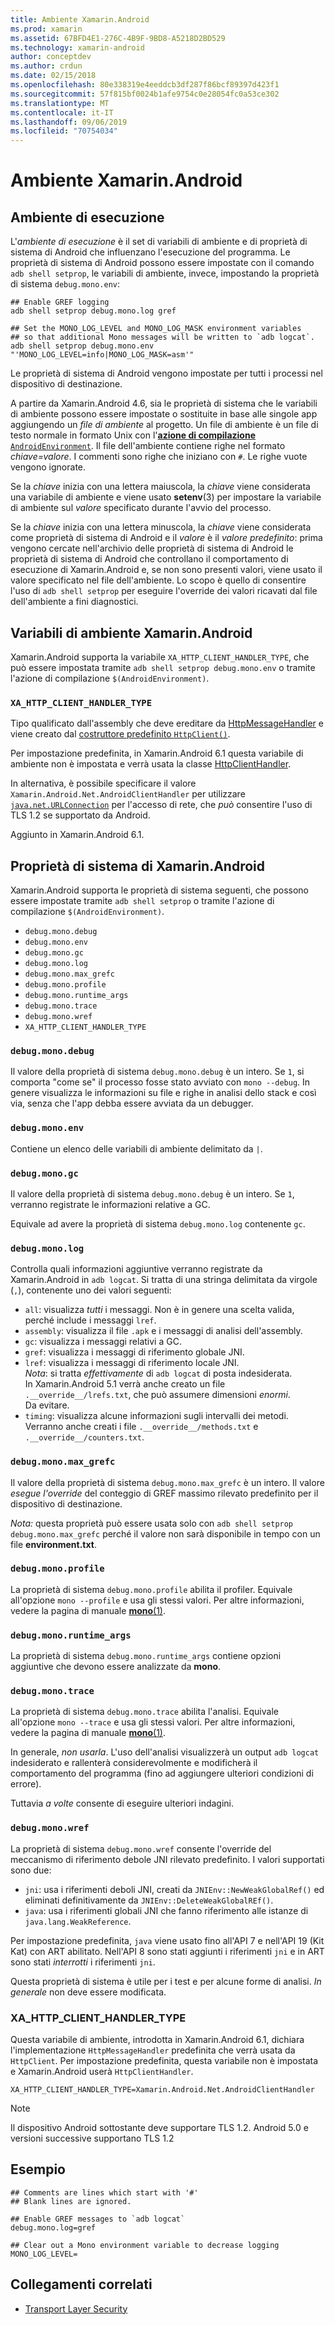 ```yaml
---
title: Ambiente Xamarin.Android
ms.prod: xamarin
ms.assetid: 67BFD4E1-276C-4B9F-9BD8-A5218D2BD529
ms.technology: xamarin-android
author: conceptdev
ms.author: crdun
ms.date: 02/15/2018
ms.openlocfilehash: 80e338319e4eeddcb3df287f86bcf89397d423f1
ms.sourcegitcommit: 57f815bf0024b1afe9754c0e28054fc0a53ce302
ms.translationtype: MT
ms.contentlocale: it-IT
ms.lasthandoff: 09/06/2019
ms.locfileid: "70754034"
---
```

# <a name="xamarinandroid-environment"></a>Ambiente Xamarin.Android

## <a name="execution-environment"></a>Ambiente di esecuzione

L'*ambiente di esecuzione* è il set di variabili di ambiente e di proprietà di sistema di Android che influenzano l'esecuzione del programma. Le proprietà di sistema di Android possono essere impostate con il comando `adb shell setprop`, le variabili di ambiente, invece, impostando la proprietà di sistema `debug.mono.env`:

```shell
## Enable GREF logging
adb shell setprop debug.mono.log gref

## Set the MONO_LOG_LEVEL and MONO_LOG_MASK environment variables
## so that additional Mono messages will be written to `adb logcat`.
adb shell setprop debug.mono.env "'MONO_LOG_LEVEL=info|MONO_LOG_MASK=asm'"
```

Le proprietà di sistema di Android vengono impostate per tutti i processi nel dispositivo di destinazione.

A partire da Xamarin.Android 4.6, sia le proprietà di sistema che le variabili di ambiente possono essere impostate o sostituite in base alle singole app aggiungendo un *file di ambiente* al progetto. Un file di ambiente è un file di testo normale in formato Unix con l'[**azione di compilazione** `AndroidEnvironment`](~/android/deploy-test/building-apps/build-process.md).
Il file dell'ambiente contiene righe nel formato *chiave=valore*.
I commenti sono righe che iniziano con `#`. Le righe vuote vengono ignorate.

Se la *chiave* inizia con una lettera maiuscola, la *chiave* viene considerata una variabile di ambiente e viene usato **setenv**(3) per impostare la variabile di ambiente sul *valore* specificato durante l'avvio del processo.

Se la *chiave* inizia con una lettera minuscola, la *chiave* viene considerata come proprietà di sistema di Android e il *valore* è il *valore predefinito*: prima vengono cercate nell'archivio delle proprietà di sistema di Android le proprietà di sistema di Android che controllano il comportamento di esecuzione di Xamarin.Android e, se non sono presenti valori, viene usato il valore specificato nel file dell'ambiente. Lo scopo è quello di consentire l'uso di `adb shell setprop` per eseguire l'override dei valori ricavati dal file dell'ambiente a fini diagnostici.

## <a name="xamarinandroid-environment-variables"></a>Variabili di ambiente Xamarin.Android

Xamarin.Android supporta la variabile `XA_HTTP_CLIENT_HANDLER_TYPE`, che può essere impostata tramite `adb shell setprop debug.mono.env` o tramite l'azione di compilazione `$(AndroidEnvironment)`.

### `XA_HTTP_CLIENT_HANDLER_TYPE`

Tipo qualificato dall'assembly che deve ereditare da [HttpMessageHandler](https://docs.microsoft.com/dotnet/api/system.net.http.httpmessagehandler?view=xamarinandroid-7.1) e viene creato dal [costruttore predefinito `HttpClient()`](https://docs.microsoft.com/dotnet/api/system.net.http.httpclient.-ctor?view=xamarinandroid-7.1#System_Net_Http_HttpClient__ctor).

Per impostazione predefinita, in Xamarin.Android 6.1 questa variabile di ambiente non è impostata e verrà usata la classe [HttpClientHandler](https://docs.microsoft.com/dotnet/api/system.net.http.httpclienthandler?view=xamarinandroid-7.1).

In alternativa, è possibile specificare il valore `Xamarin.Android.Net.AndroidClientHandler` per utilizzare [`java.net.URLConnection`](xref:Java.Net.URLConnection)
per l'accesso di rete, che *può* consentire l'uso di TLS 1.2 se supportato da Android.

Aggiunto in Xamarin.Android 6.1.

## <a name="xamarinandroid-system-properties"></a>Proprietà di sistema di Xamarin.Android

Xamarin.Android supporta le proprietà di sistema seguenti, che possono essere impostate tramite `adb shell setprop` o tramite l'azione di compilazione `$(AndroidEnvironment)`.

- `debug.mono.debug`
- `debug.mono.env`
- `debug.mono.gc`
- `debug.mono.log`
- `debug.mono.max_grefc`
- `debug.mono.profile`
- `debug.mono.runtime_args`
- `debug.mono.trace`
- `debug.mono.wref`
- `XA_HTTP_CLIENT_HANDLER_TYPE`

### `debug.mono.debug`

Il valore della proprietà di sistema `debug.mono.debug` è un intero. Se `1`, si comporta "come se" il processo fosse stato avviato con `mono --debug`.
In genere visualizza le informazioni su file e righe in analisi dello stack e così via, senza che l'app debba essere avviata da un debugger.

### `debug.mono.env`

Contiene un elenco delle variabili di ambiente delimitato da `|`.

### `debug.mono.gc`

Il valore della proprietà di sistema `debug.mono.debug` è un intero.
Se `1`, verranno registrate le informazioni relative a GC.

Equivale ad avere la proprietà di sistema `debug.mono.log` contenente `gc`.

### `debug.mono.log`

Controlla quali informazioni aggiuntive verranno registrate da Xamarin.Android in `adb logcat`.
Si tratta di una stringa delimitata da virgole (`,`), contenente uno dei valori seguenti:

- `all`: visualizza *tutti* i messaggi. Non è in genere una scelta valida, perché include i messaggi `lref`.
- `assembly`: visualizza il file `.apk` e i messaggi di analisi dell'assembly.
- `gc`: visualizza i messaggi relativi a GC.
- `gref`: visualizza i messaggi di riferimento globale JNI.
- `lref`: visualizza i messaggi di riferimento locale JNI.  
    *Nota*: si tratta *effettivamente* di `adb logcat` di posta indesiderata.  
    In Xamarin.Android 5.1 verrà anche creato un file `.__override__/lrefs.txt`, che può assumere dimensioni *enormi*.  
    Da evitare.
- `timing`: visualizza alcune informazioni sugli intervalli dei metodi. Verranno anche creati i file `.__override__/methods.txt` e `.__override__/counters.txt`.

### `debug.mono.max_grefc`

Il valore della proprietà di sistema `debug.mono.max_grefc` è un intero.
Il valore *esegue l'override* del conteggio di GREF massimo rilevato predefinito per il dispositivo di destinazione.

*Nota:* questa proprietà può essere usata solo con `adb shell setprop
debug.mono.max_grefc` perché il valore non sarà disponibile in tempo con un file **environment.txt**.

### `debug.mono.profile`

La proprietà di sistema `debug.mono.profile` abilita il profiler.
Equivale all'opzione `mono --profile` e usa gli stessi valori. Per altre informazioni, vedere la pagina di manuale [**mono**(1)](http://docs.go-mono.com/?link=man%3amono(1)).

### `debug.mono.runtime_args`

La proprietà di sistema `debug.mono.runtime_args` contiene opzioni aggiuntive che devono essere analizzate da **mono**.

### `debug.mono.trace`

La proprietà di sistema `debug.mono.trace` abilita l'analisi.
Equivale all'opzione `mono --trace` e usa gli stessi valori. Per altre informazioni, vedere la pagina di manuale [**mono**(1)](http://docs.go-mono.com/?link=man%3amono(1)).

In generale, *non usarla*. L'uso dell'analisi visualizzerà un output `adb logcat` indesiderato e rallenterà considerevolmente e modificherà il comportamento del programma (fino ad aggiungere ulteriori condizioni di errore).

Tuttavia *a volte* consente di eseguire ulteriori indagini.

### `debug.mono.wref`

La proprietà di sistema `debug.mono.wref` consente l'override del meccanismo di riferimento debole JNI rilevato predefinito. I valori supportati sono due:

- `jni`: usa i riferimenti deboli JNI, creati da `JNIEnv::NewWeakGlobalRef()` ed eliminati definitivamente da `JNIEnv::DeleteWeakGlobalREf()`.
- `java`: usa i riferimenti globali JNI che fanno riferimento alle istanze di `java.lang.WeakReference`.

Per impostazione predefinita, `java` viene usato fino all'API 7 e nell'API 19 (Kit Kat) con ART abilitato. Nell'API 8 sono stati aggiunti i riferimenti `jni` e in ART sono stati *interrotti* i riferimenti `jni`.

Questa proprietà di sistema è utile per i test e per alcune forme di analisi.
*In generale* non deve essere modificata.

### <a name="xa_http_client_handler_type"></a>XA\_HTTP\_CLIENT\_HANDLER\_TYPE

Questa variabile di ambiente, introdotta in Xamarin.Android 6.1, dichiara l'implementazione `HttpMessageHandler` predefinita che verrà usata da `HttpClient`. Per impostazione predefinita, questa variabile non è impostata e Xamarin.Android userà `HttpClientHandler`.

```shell
XA_HTTP_CLIENT_HANDLER_TYPE=Xamarin.Android.Net.AndroidClientHandler
```

> [!NOTE]
> Il dispositivo Android sottostante deve supportare TLS 1.2.
Android 5.0 e versioni successive supportano TLS 1.2

## <a name="example"></a>Esempio

```shell
## Comments are lines which start with '#'
## Blank lines are ignored.

## Enable GREF messages to `adb logcat`
debug.mono.log=gref

## Clear out a Mono environment variable to decrease logging
MONO_LOG_LEVEL=
```

## <a name="related-links"></a>Collegamenti correlati

- [Transport Layer Security](~/cross-platform/app-fundamentals/transport-layer-security.md)
